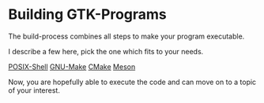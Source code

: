 

# Building GTK-Programs


The build-process combines all steps to make your program executable.

I describe a few here, pick the one which fits to your needs.

[POSIX-Shell](./POSIX-Shell/Shell.md) [GNU-Make](./Make/Make.md) [CMake](./CMake/CMake.md) [Meson](./Meson/Meson.md)

Now, you are hopefully able to execute the code and can move on to a topic of your interest.
